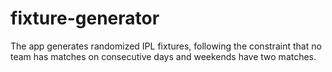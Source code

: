 # fixture-generator
The app generates randomized IPL fixtures, following the constraint that no team has matches on consecutive days and weekends have two matches.
